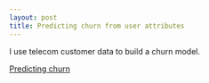 ```yaml
---
layout: post
title: Predicting churn from user attributes
---
```

I use telecom customer data to build a churn model.

[Predicting churn](https://github.com/JoomiK/PredictingChurn/blob/master/Churn.ipynb)  

